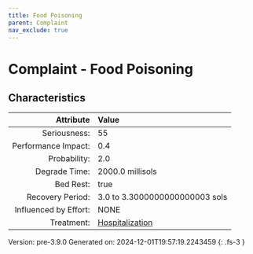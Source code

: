 ```yaml
---
title: Food Poisoning
parent: Complaint
nav_exclude: true
---
```

# Complaint - Food Poisoning

## Characteristics

| Attribute      | Value |
|--------:|:------|
|Seriousness:|55|
|Performance Impact:|0.4|
|Probability:|2.0|
|Degrade Time:|2000.0 millisols|
|Bed Rest:|true|
|Recovery Period:|3.0 to 3.3000000000000003 sols|
|Influenced by Effort:|NONE|
|Treatment:|[Hospitalization](../treatment/hospitalization.html)|
 

Version: pre-3.9.0 Generated on: 2024-12-01T19:57:19.2243459
{: .fs-3 }